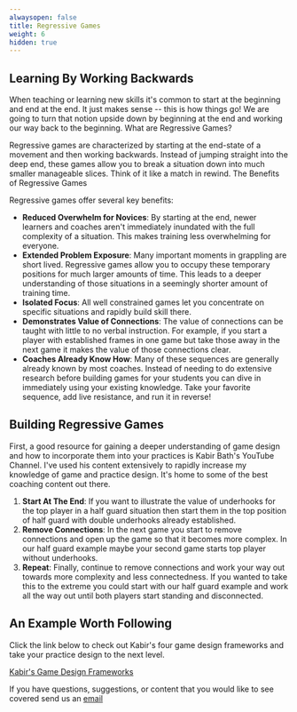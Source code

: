 ```yaml
---
alwaysopen: false
title: Regressive Games
weight: 6
hidden: true
---
```

## Learning By Working Backwards

When teaching or learning new skills it's common to start at the beginning and end at the end. It just makes sense -- this is how things go! We are going to turn that notion upside down by beginning at the end and working our way back to the beginning.
What are Regressive Games?

Regressive games are characterized by starting at the end-state of a movement and then working backwards. Instead of jumping straight into the deep end, these games allow you to break a situation down into much smaller manageable slices. Think of it like a match in rewind.
The Benefits of Regressive Games

Regressive games offer several key benefits:

* **Reduced Overwhelm for Novices**: By starting at the end, newer learners and coaches aren't immediately inundated with the full complexity of a situation. This makes training less overwhelming for everyone.
* **Extended Problem Exposure**: Many important moments in grappling are short lived. Regressive games allow you to occupy these temporary positions for much larger amounts of time. This leads to a deeper understanding of those situations in a seemingly shorter amount of training time.
* **Isolated Focus**: All well constrained games let you concentrate on specific situations and rapidly build skill there.
* **Demonstrates Value of Connections**: The value of connections can be taught with little to no verbal instruction. For example, if you start a player with established frames in one game but take those away in the next game it makes the value of those connections clear.
* **Coaches Already Know How**: Many of these sequences are generally already known by most coaches. Instead of needing to do extensive research before building games for your students you can dive in immediately using your existing knowledge. Take your favorite sequence, add live resistance, and run it in reverse!

## Building Regressive Games

First, a good resource for gaining a deeper understanding of game design and how to incorporate them into your practices is Kabir Bath's YouTube Channel. I've used his content extensively to rapidly increase my knowledge of game and practice design. It's home to some of the best coaching content out there.

1. **Start At The End**: If you want to illustrate the value of underhooks for the top player in a half guard situation then start them in the top position of half guard with double underhooks already established.
2. **Remove Connections**: In the next game you start to remove connections and open up the game so that it becomes more complex. In our half guard example maybe your second game starts top player without underhooks.
3. **Repeat**: Finally, continue to remove connections and work your way out towards more complexity and less connectedness. If you wanted to take this to the extreme you could start with our half guard example and work all the way out until both players start standing and disconnected.


## An Example Worth Following

Click the link below to check out Kabir's four game design frameworks and take your practice design to the next level.

[Kabir's Game Design Frameworks](https://www.youtube.com/watch?v=kdDFMDFPiVA)

If you have questions, suggestions, or content that you would like to see covered send us an [email](mailto:social@slimemoldgrappling.com)